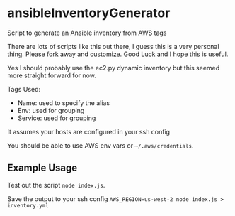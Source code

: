 # ansibleInventoryGenerator
Script to generate an Ansible inventory from AWS tags

There are lots of scripts like this out there, I guess this is a very personal
thing. Please fork away and customize. Good Luck and I hope this is useful.

Yes I should probably use the ec2.py dynamic inventory but this seemed more
straight forward for now.

Tags Used:

* Name: used to specify the alias
* Env: used for grouping
* Service: used for grouping

It assumes your hosts are configured in your ssh config

You should be able to use AWS env vars or `~/.aws/credentials`.

## Example Usage

Test out the script `node index.js`.

Save the output to your ssh config `AWS_REGION=us-west-2 node index.js > inventory.yml`
